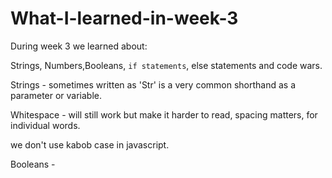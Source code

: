 # What-I-learned-in-week-3
During week 3 we learned about:

Strings, Numbers,Booleans, `if statements`, else statements and code wars.

Strings - sometimes written as 'Str' is a very common shorthand as a parameter or variable.

Whitespace - will still work but make it harder to read, spacing matters, for individual words.

 we don't use kabob case in javascript. 

Booleans -